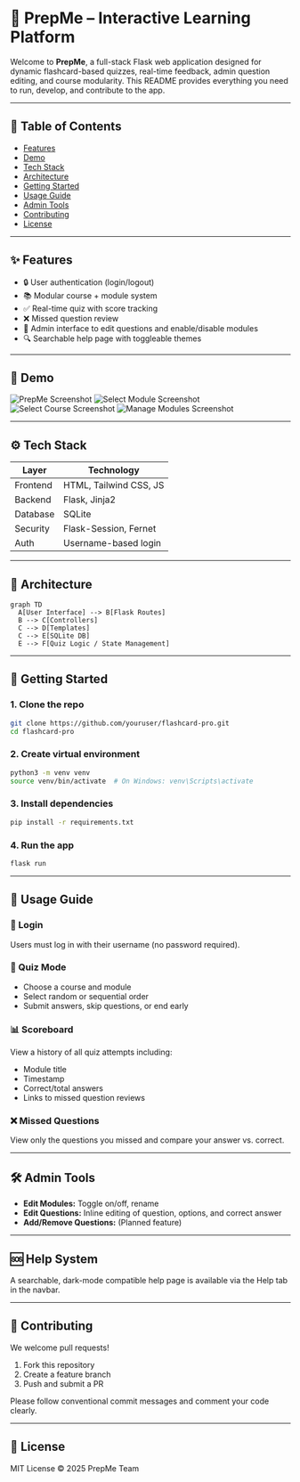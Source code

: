 # 📘 PrepMe – Interactive Learning Platform

Welcome to **PrepMe**, a full-stack Flask web application designed for dynamic flashcard-based quizzes, real-time feedback, admin question editing, and course modularity. This README provides everything you need to run, develop, and contribute to the app.


---

## 🧭 Table of Contents


* [Features](#-features)
* [Demo](#-demo)
* [Tech Stack](#-tech-stack)
* [Architecture](#-architecture)
* [Getting Started](#-getting-started)
* [Usage Guide](#-usage-guide)
* [Admin Tools](#-admin-tools)
* [Contributing](#-contributing)
* [License](#-license)

---

## ✨ Features

* 🔒 User authentication (login/logout)
* 📚 Modular course + module system
* ✅ Real-time quiz with score tracking
* ❌ Missed question review
* 🔄 Admin interface to edit questions and enable/disable modules
* 🔍 Searchable help page with toggleable themes

---

## 📸 Demo

![PrepMe Screenshot](static/home.png)
![Select Module Screenshot](static/module-select.png)
![Select Course Screenshot](static/select-course.png)
![Manage Modules Screenshot](static/manage-modules.png)

---

## ⚙️ Tech Stack

| Layer    | Technology             |
| -------- | ---------------------- |
| Frontend | HTML, Tailwind CSS, JS |
| Backend  | Flask, Jinja2          |
| Database | SQLite                 |
| Security | Flask-Session, Fernet  |
| Auth     | Username-based login   |

---

## 🧱 Architecture

```mermaid
graph TD
  A[User Interface] --> B[Flask Routes]
  B --> C[Controllers]
  C --> D[Templates]
  C --> E[SQLite DB]
  E --> F[Quiz Logic / State Management]
```

---

## 🚀 Getting Started

### 1. Clone the repo

```bash
git clone https://github.com/youruser/flashcard-pro.git
cd flashcard-pro
```

### 2. Create virtual environment

```bash
python3 -m venv venv
source venv/bin/activate  # On Windows: venv\Scripts\activate
```

### 3. Install dependencies

```bash
pip install -r requirements.txt
```

### 4. Run the app

```bash
flask run
```

---

## 📘 Usage Guide

### 🔐 Login

Users must log in with their username (no password required).

### 🧪 Quiz Mode

* Choose a course and module
* Select random or sequential order
* Submit answers, skip questions, or end early

### 📊 Scoreboard

View a history of all quiz attempts including:

* Module title
* Timestamp
* Correct/total answers
* Links to missed question reviews

### ❌ Missed Questions

View only the questions you missed and compare your answer vs. correct.

---

## 🛠️ Admin Tools

* **Edit Modules:** Toggle on/off, rename
* **Edit Questions:** Inline editing of question, options, and correct answer
* **Add/Remove Questions:** (Planned feature)

---

## 🆘 Help System

A searchable, dark-mode compatible help page is available via the Help tab in the navbar.

---

## 🙌 Contributing

We welcome pull requests!

1. Fork this repository
2. Create a feature branch
3. Push and submit a PR

Please follow conventional commit messages and comment your code clearly.

---

## 🪪 License

MIT License © 2025 PrepMe Team

